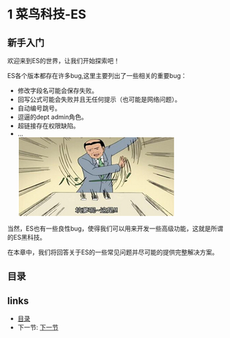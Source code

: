 # 1 菜鸟科技-ES

## 新手入门
欢迎来到ES的世界，让我们开始探索吧！

ES各个版本都存在许多bug,这里主要列出了一些相关的重要bug：

- 修改字段名可能会保存失败。
- 回写公式可能会失败并且无任何提示（也可能是网络问题）。
- 自动编号跳号。
- 逗逼的dept admin角色。
- 超链接存在权限缺陷。
- ...  
![](images/bug.jpg?raw=true)

当然，ES也有一些良性bug，使得我们可以用来开发一些高级功能，这就是所谓的ES黑科技。

在本章中，我们将回答关于ES的一些常见问题并尽可能的提供完整解决方案。

## 目录  

## links
  * [目录](<preface.md>)
  * 下一节: [下一节](<01.01.md>)
